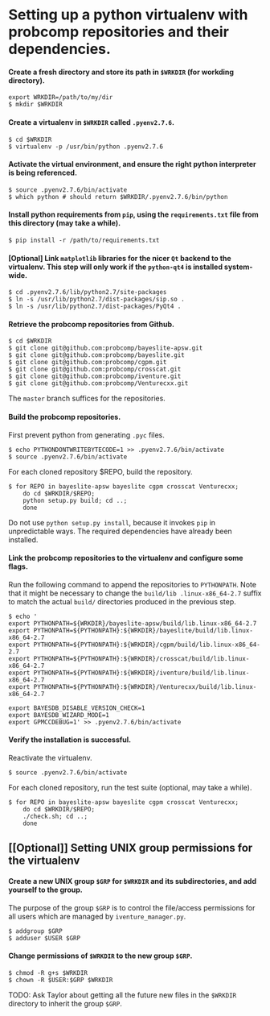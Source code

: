 # Setting up a python virtualenv with probcomp repositories and their dependencies.

#### Create a fresh directory and store its path in `$WRKDIR` (for workding directory).

```
export WRKDIR=/path/to/my/dir
$ mkdir $WRKDIR
```

#### Create a virtualenv in `$WRKDIR` called `.pyenv2.7.6`.

```
$ cd $WRKDIR
$ virtualenv -p /usr/bin/python .pyenv2.7.6
```

#### Activate the virtual environment, and ensure the right python interpreter is being referenced.

```
$ source .pyenv2.7.6/bin/activate
$ which python # should return $WRKDIR/.pyenv2.7.6/bin/python
```

#### Install python requirements from `pip`, using the `requirements.txt` file from this directory (may take a while).

```
$ pip install -r /path/to/requirements.txt
```

#### [Optional] Link `matplotlib` libraries for the nicer `Qt` backend to the virtualenv. This step will only work if the `python-qt4` is installed system-wide.

```
$ cd .pyenv2.7.6/lib/python2.7/site-packages
$ ln -s /usr/lib/python2.7/dist-packages/sip.so .
$ ln -s /usr/lib/python2.7/dist-packages/PyQt4 .
```

#### Retrieve the probcomp repositories from Github.

```
$ cd $WRKDIR
$ git clone git@github.com:probcomp/bayeslite-apsw.git
$ git clone git@github.com:probcomp/bayeslite.git
$ git clone git@github.com:probcomp/cgpm.git
$ git clone git@github.com:probcomp/crosscat.git
$ git clone git@github.com:probcomp/iventure.git
$ git clone git@github.com:probcomp/Venturecxx.git
```

The `master` branch suffices for the repositories.

#### Build the probcomp repositories.

First prevent python from generating `.pyc` files.

```
$ echo PYTHONDONTWRITEBYTECODE=1 >> .pyenv2.7.6/bin/activate
$ source .pyenv2.7.6/bin/activate
```

For each cloned repository $REPO, build the repository.

```
$ for REPO in bayeslite-apsw bayeslite cgpm crosscat Venturecxx;
    do cd $WRKDIR/$REPO;
    python setup.py build; cd ..;
    done
````

Do not use `python setup.py install`, because it invokes `pip` in unpredictable
ways. The required dependencies have already been installed.

#### Link the probcomp repositories to the virtualenv and configure some flags.

Run the following command to append the repositories to `PYTHONPATH`. Note that
it might be necessary to change the `build/lib .linux-x86_64-2.7` suffix to
match the actual `build/` directories produced in the previous step.

```
$ echo '
export PYTHONPATH=${WRKDIR}/bayeslite-apsw/build/lib.linux-x86_64-2.7
export PYTHONPATH=${PYTHONPATH}:${WRKDIR}/bayeslite/build/lib.linux-x86_64-2.7
export PYTHONPATH=${PYTHONPATH}:${WRKDIR}/cgpm/build/lib.linux-x86_64-2.7
export PYTHONPATH=${PYTHONPATH}:${WRKDIR}/crosscat/build/lib.linux-x86_64-2.7
export PYTHONPATH=${PYTHONPATH}:${WRKDIR}/iventure/build/lib.linux-x86_64-2.7
export PYTHONPATH=${PYTHONPATH}:${WRKDIR}/Venturecxx/build/lib.linux-x86_64-2.7

export BAYESDB_DISABLE_VERSION_CHECK=1
export BAYESDB_WIZARD_MODE=1
export GPMCCDEBUG=1' >> .pyenv2.7.6/bin/activate
```

#### Verify the installation is successful.

Reactivate the virtualenv.

```
$ source .pyenv2.7.6/bin/activate
```

For each cloned repository, run the test suite (optional, may take a while).

```
$ for REPO in bayeslite-apsw bayeslite cgpm crosscat Venturecxx;
    do cd $WRKDIR/$REPO;
    ./check.sh; cd ..;
    done
```

## [[Optional]] Setting UNIX group permissions for the virtualenv

#### Create a new UNIX group `$GRP` for `$WRKDIR` and its subdirectories, and add yourself to the group.

The purpose of the group `$GRP` is to control the file/access permissions for all
users which are managed by `iventure_manager.py`.

```
$ addgroup $GRP
$ adduser $USER $GRP
```

#### Change permissions of `$WRKDIR` to the new group `$GRP`.

```
$ chmod -R g+s $WRKDIR
$ chown -R $USER:$GRP $WRKDIR
```

TODO: Ask Taylor about getting all the future new files in the `$WRKDIR`
directory to inherit the group `$GRP`.
